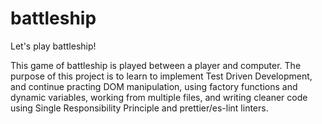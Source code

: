 # battleship

Let's play battleship!

This game of battleship is played between a player and computer. The purpose of this project is to learn to implement Test Driven Development, and continue practing DOM manipulation, using factory functions and dynamic variables, working from multiple files, and writing cleaner code using Single Responsibility Principle and prettier/es-lint linters.
